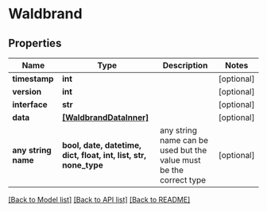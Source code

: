 # Waldbrand


## Properties
Name | Type | Description | Notes
------------ | ------------- | ------------- | -------------
**timestamp** | **int** |  | [optional] 
**version** | **int** |  | [optional] 
**interface** | **str** |  | [optional] 
**data** | [**[WaldbrandDataInner]**](WaldbrandDataInner.md) |  | [optional] 
**any string name** | **bool, date, datetime, dict, float, int, list, str, none_type** | any string name can be used but the value must be the correct type | [optional]

[[Back to Model list]](../README.md#documentation-for-models) [[Back to API list]](../README.md#documentation-for-api-endpoints) [[Back to README]](../README.md)


